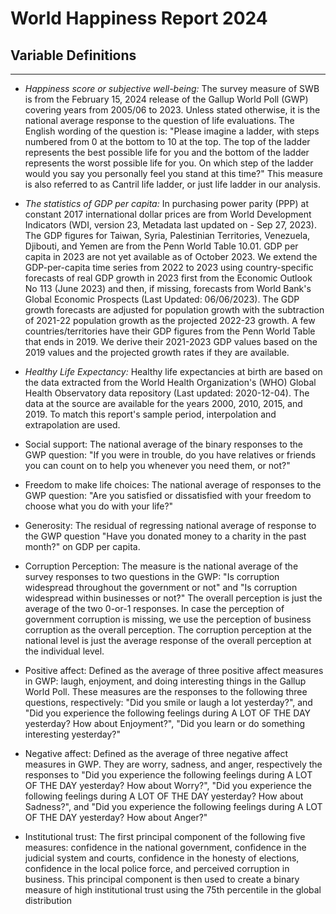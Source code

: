 # World Happiness Report 2024

## Variable Definitions

---

- _Happiness score or subjective well-being:_ The survey measure of SWB is from the February 15, 2024 release of the Gallup World Poll (GWP) covering years from 2005/06 to 2023. Unless stated otherwise, it is the national average response to the question of life evaluations. The English wording of the question is: "Please imagine a ladder, with steps numbered from 0 at the bottom to 10 at the top. The top of the ladder represents the best possible life for you and the bottom of the ladder represents the worst possible life for you. On which step of the ladder would you say you personally feel you stand at this time?" This measure is also referred to as Cantril life ladder, or just life ladder in our analysis.

- _The statistics of GDP per capita:_ In purchasing power parity (PPP) at constant 2017 international dollar prices are from World Development Indicators (WDI, version 23, Metadata last updated on - Sep 27, 2023). The GDP figures for Taiwan, Syria, Palestinian Territories, Venezuela, Djibouti, and Yemen are from the Penn World Table 10.01. GDP per capita in 2023 are not yet available as of October 2023. We extend the GDP-per-capita time series from 2022 to 2023 using country-specific forecasts of real GDP growth in 2023 first from the Economic Outlook No 113 (June 2023) and then, if missing, forecasts from World Bank's Global Economic Prospects (Last Updated: 06/06/2023). The GDP growth forecasts are adjusted for population growth with the subtraction of 2021-22 population growth as the projected 2022-23 growth. A few countries/territories have their GDP figures from the Penn World Table that ends in 2019. We derive their 2021-2023 GDP values based on the 2019 values and the projected growth rates if they are available.

- _Healthy Life Expectancy:_ Healthy life expectancies at birth are based on the data extracted from the World Health Organization's (WHO) Global Health Observatory data repository (Last updated: 2020-12-04). The data at the source are available for the years 2000, 2010, 2015, and 2019. To match this report's sample period, interpolation and extrapolation are used.

- Social support: The national average of the binary responses to the GWP question: "If you were in trouble, do you have relatives or friends you can count on to help you whenever you need them, or not?"

- Freedom to make life choices: The national average of responses to the GWP question: "Are you satisfied or dissatisfied with your freedom to choose what you do with your life?"

- Generosity: The residual of regressing national average of response to the GWP question "Have you donated money to a charity in the past month?" on GDP per capita.

- Corruption Perception: The measure is the national average of the survey responses to two questions in the GWP: "Is corruption widespread throughout the government or not" and "Is corruption widespread within businesses or not?" The overall perception is just the average of the two 0-or-1 responses. In case the perception of government corruption is missing, we use the perception of business corruption as the overall perception. The corruption perception at the national level is just the average response of the overall perception at the individual level.

- Positive affect: Defined as the average of three positive affect measures in GWP: laugh, enjoyment, and doing interesting things in the Gallup World Poll. These measures are the responses to the following three questions, respectively: "Did you smile or laugh a lot yesterday?", and "Did you experience the following feelings during A LOT OF THE DAY yesterday? How about Enjoyment?", "Did you learn or do something interesting yesterday?"

- Negative affect: Defined as the average of three negative affect measures in GWP. They are worry, sadness, and anger, respectively the responses to "Did you experience the following feelings during A LOT OF THE DAY yesterday? How about Worry?", "Did you experience the following feelings during A LOT OF THE DAY yesterday? How about Sadness?", and "Did you experience the following feelings during A LOT OF THE DAY yesterday? How about Anger?"

- Institutional trust: The first principal component of the following five measures: confidence in the national government, confidence in the judicial system and courts, confidence in the honesty of elections, confidence in the local police force, and perceived corruption in business. This principal component is then used to create a binary measure of high institutional trust using the 75th percentile in the global distribution
